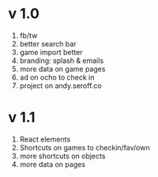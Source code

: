 # v 1.0

1. fb/tw
1. better search bar
1. game import better
1. branding: splash & emails
1. more data on game pages
1. ad on ocho to check in
1. project on andy.seroff.co

# v 1.1

1. React elements
1. Shortcuts on games to checkin/fav/own
1. more shortcuts on objects
1. more data on pages